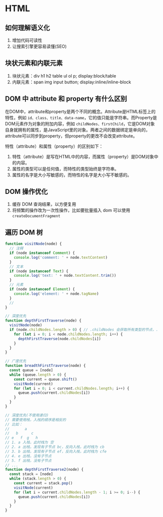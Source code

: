 # HTML

## 如何理解语义化

1. 增加代码可读性
2. 让搜索引擎更容易读懂(SEO)

## 块状元素和内联元素

1. 块状元素：div h1 h2 table ul ol p; display:block/table
2. 内联元素：span img input button; display:inline/inline-block

## DOM 中 attribute 和 property 有什么区别

在DOM中，attribute和property是两个不同的概念。Attribute是HTML标签上的特性，例如 `id、class、title、data-name`，它的值只能是字符串。而Property是DOM元素作为对象的附加内容，例如 `childNodes、firstChild`，它是DOM对象自身就拥有的属性，是JavaScript里的对象。两者之间的数据绑定是单向的，attribute可以同步到property，但property的更改不会改变attribute。

特性（attribute）和属性（property）的区别如下：

1. 特性（attribute）是写在HTML中的内容，而属性（property）是DOM对象中的内容。
2. 属性的类型可以是任何值，而特性的类型始终是字符串。
3. 属性的名字是大小写敏感的，而特性的名字是大小写不敏感的。

## DOM 操作优化

1. 缓存 DOM 查询结果，以方便复用
2. 将频繁的操作改为一次性操作，比如要批量插入 dom 可以使用 `createDocumentFragment`

## 遍历 DOM 树

```js
function visitNode(node) {
  // 注释
  if (node instanceof Comment) {
    console.log('comment: ' + node.textContent)
  }
  // 文本
  if (node instanceof Text) {
    console.log('text: ' + node.textContent.trim())
  }
  // 元素
  if (node instanceof Element) {
    console.log('element: ' + node.tagName)
  }
  // 
}

// 深度优先
function depthFirstTraverse(node) {
  visitNode(node)
  if (node.childNodes.length > 0) { // .childNodes 会获取所有类型的节点，.children 只会获取元素节点
    for (let i = 0; i < node.childNodes.length; i++) {
      depthFirstTraverse(node.childNodes[i])
    }
  }
}

// 广度优先
function breadthFirstTraverse(node) {
  const queue = [node]
  while (queue.length > 0) {
    const current = queue.shift()
    visitNode(current)
    for (let i = 0; i < current.childNodes.length; i++) {
      queue.push(current.childNodes[i])
    }
  }
}

// 深度优先(不使用递归)
// 需要使用栈，入栈的顺序是相反的
// 比如：
//       a
//   b      c
// e   f  g   h
// 1. a 入栈，此时栈为 空
// 2. a 出栈，发现有子节点 bc，反向入栈，此时栈为 cb
// 3. b 出栈，发现有子节点 ef，反向入栈，此时栈为 cfe
// 4. e 出栈，没有子节点
// 5. f 出栈，没有子节点
// ...
function depthFirstTraverse2(node) {
  const stack = [node]
  while (stack.length > 0) {
    const current = stack.pop()
    visitNode(current)
    for (let i = current.childNodes.length - 1; i >= 0; i--) {
      queue.push(current.childNodes[i])
    }
  }
}
```
